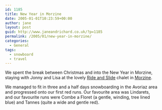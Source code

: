 ```yaml
---
id: 1185
title: New Year in Morzine
date: 2005-01-01T10:23:59+00:00
author: jane
layout: post
guid: http://www.janeandrichard.co.uk/?p=1185
permalink: /2005/01/new-year-in-morzine/
categories:
  - General
tags:
  - snowboard
  - travel
---
```

We spent the break between Christmas and into the New Year in Morzine, staying with Jonny and Lisa at the lovely [Ride and Slide](http://www.rideslide.co.uk/) chalet in [Morzine](http://www.morzine.com/).

We managed to fit in three and a half days snowboarding in the Avoriaz area and progressed onto our first red runs. Our favourite area was Lindarets, and our favourite runs were Combe a Floret (a gentle, winding, tree lined blue) and Tannes (quite a wide and gentle red).
